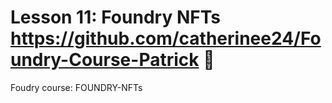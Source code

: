 # Lesson 11: Foundry NFTs https://github.com/catherinee24/Foundry-Course-Patrick 🤩

Foudry course: FOUNDRY-NFTs